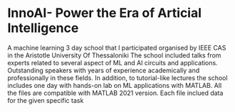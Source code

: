 # InnoAI- Power the Era of Articial Intelligence
A machine learning 3 day school that I participated organised by IEEE CAS in the Aristotle University Of Thessaloniki
The school included talks from experts related to several aspect of ML and AI circuits and applications. Outstanding speakers with years of experience academically and professionally in these fields. In addition, to tutorial-like lectures the school includes one day with hands-on lab on ML applications with MATLAB. All the files are compatible with MATLAB 2021 version. Each file inclued data for the given specific task
